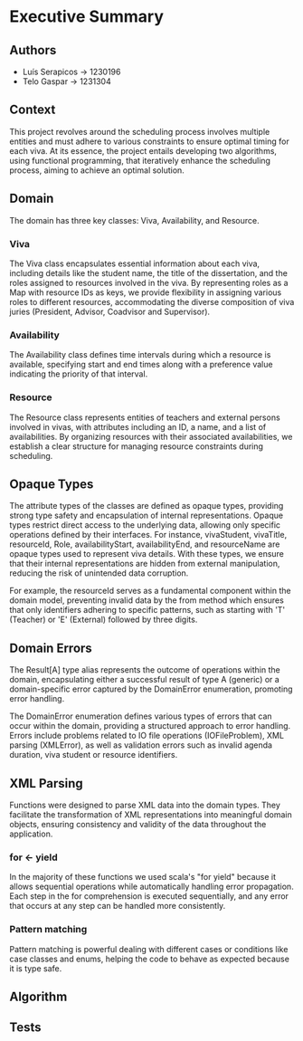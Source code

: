 # Executive Summary

## Authors
- Luís Serapicos -> 1230196
- Telo Gaspar -> 1231304

## Context


This project revolves around the scheduling process involves multiple entities and must adhere to various constraints to ensure optimal timing for each viva. At its essence, the project entails developing two algorithms, using functional programming, that iteratively enhance the scheduling process, aiming to achieve an optimal solution.

## Domain

The domain has three key classes: Viva, Availability, and Resource.

### Viva
The Viva class encapsulates essential information about each viva, including details like the student name, the title of the dissertation, and the roles assigned to resources involved in the viva. By representing roles as a Map with resource IDs as keys, we provide flexibility in assigning various roles to different resources, accommodating the diverse composition of viva juries (President, Advisor, Coadvisor and Supervisor).

### Availability
The Availability class defines time intervals during which a resource is available, specifying start and end times along with a preference value indicating the priority of that interval.

### Resource
The Resource class represents entities of teachers and external persons involved in vivas, with attributes including an ID, a name, and a list of availabilities. By organizing resources with their associated availabilities, we establish a clear structure for managing resource constraints during scheduling. 


## Opaque Types

The attribute types of the classes are defined as opaque types, providing strong type safety and encapsulation of internal representations. Opaque types restrict direct access to the underlying data, allowing only specific operations defined by their interfaces. For instance, vivaStudent, vivaTitle, resourceId, Role, availabilityStart, availabilityEnd, and resourceName are opaque types used to represent viva details. With these types, we ensure that their internal representations are hidden from external manipulation, reducing the risk of unintended data corruption.

For example, the resourceId serves as a fundamental component within the domain model, preventing invalid data by the from method which ensures that only identifiers adhering to specific patterns, such as starting with 'T' (Teacher) or 'E' (External) followed by three digits.


## Domain Errors

The Result[A] type alias represents the outcome of operations within the domain, encapsulating either a successful result of type A (generic) or a domain-specific error captured by the DomainError enumeration, promoting error handling.

The DomainError enumeration defines various types of errors that can occur within the domain, providing a structured approach to error handling. Errors include problems related to IO file operations (IOFileProblem), XML parsing (XMLError), as well as validation errors such as invalid agenda duration, viva student or resource identifiers.


## XML Parsing
Functions were designed to parse XML data into the domain types. They facilitate the transformation of XML representations into meaningful domain objects, ensuring consistency and validity of the data throughout the application.

### for <- yield
In the majority of these functions we used scala's "for yield" because it allows sequential operations while automatically handling error propagation. Each step in the for comprehension is executed sequentially, and any error that occurs at any step can be handled more consistently.

### Pattern matching
Pattern matching is powerful dealing with different cases or conditions like case classes and enums, helping the code to behave as expected because it is type safe.


## Algorithm



## Tests
